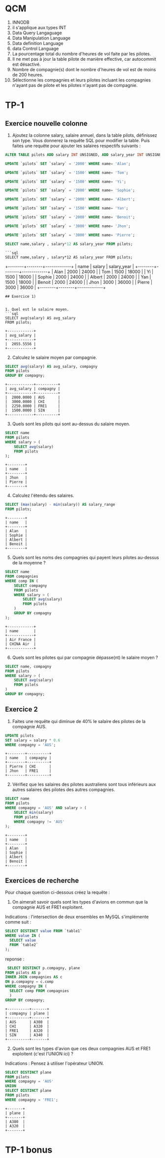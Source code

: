 # QCM

1) INNODB
2) il s'applique aux types INT 
3) Data Query Langaguage
4) Data Manipulation Language
5) Data definition Language
6) data Control Language
7) La pourcentage total du nombre d'heures de vol faite par les pilotes.
8) Il ne met pas à jour la table pilote de manière effective, car autocommit est désactivé.
9) Nombre de compagnie(s) dont le nombre d'heures de vol est de moins de 200 heures.
10) Sélectionne les compagnies et leurs pilotes incluant les compagnies n'ayant pas de pilote et les pilotes n'ayant pas de compagnie.

# TP-1
## Exercice nouvelle colonne

1. Ajoutez la colonne salary, salaire annuel, dans la table pilots, définissez son type. Vous donnerez la requête SQL pour modifier la table. Puis faites une requête pour ajouter les salaires respectifs suivants :

```sql
ALTER TABLE pilots ADD salary INT UNSIGNED, ADD salary_year INT UNSIGNED;

UPDATE `pilots` SET `salary` = '2000' WHERE name= 'Alan';

UPDATE `pilots` SET `salary` = '1500' WHERE name= 'Tom';

UPDATE `pilots` SET `salary` = '1500' WHERE name= 'Yi';

UPDATE `pilots` SET `salary` = '2000' WHERE name= 'Sophie';

UPDATE `pilots` SET `salary` = '2000' WHERE name= 'Albert';

UPDATE `pilots` SET `salary` = '1500' WHERE name= 'Yan';

UPDATE `pilots` SET `salary` = '2000' WHERE name= 'Benoit';

UPDATE `pilots` SET `salary` = '3000' WHERE name= 'Jhon';

UPDATE `pilots` SET `salary` = '3000' WHERE name= 'Pierre';

SELECT name,salary , salary*12 AS salary_year FROM pilots;
```
```text
```sql
SELECT name,salary , salary*12 AS salary_year FROM pilots;
```
+--------+--------+-------------+
| name   | salary | salary_year |
+--------+--------+-------------+
| Alan   |   2000 |       24000 |
| Tom    |   1500 |       18000 |
| Yi     |   1500 |       18000 |
| Sophie |   2000 |       24000 |
| Albert |   2000 |       24000 |
| Yan    |   1500 |       18000 |
| Benoit |   2000 |       24000 |
| Jhon   |   3000 |       36000 |
| Pierre |   3000 |       36000 |
+--------+--------+-------------+
```
## Exercice 1)


1. Quel est le salaire moyen.
```sql
SELECT avg(salary) AS avg_salary
FROM pilots;
```
```text
+------------+
| avg_salary |
+------------+
|  2055.5556 |
+------------+
```
2. Calculez le salaire moyen par compagnie.
```sql
SELECT avg(salary) AS avg_salary, compagny
FROM pilots
GROUP BY compagny;
```
```text
+------------+----------+
| avg_salary | compagny |
+------------+----------+
|  2000.0000 | AUS      |
|  3000.0000 | CHI      |
|  2250.0000 | FRE1     |
|  1500.0000 | SIN      |
+------------+----------+
```
3. Quels sont les pilots qui sont au-dessus du salaire moyen.
```sql
SELECT name
FROM pilots
WHERE salary > (
    SELECT avg(salary)
    FROM pilots
);
```
```text
+--------+
| name   |
+--------+
| Jhon   |
| Pierre |
+--------+
```

4. Calculez l'étendu des salaires.
```sql
SELECT (max(salary) - min(salary)) AS salary_range
FROM pilots;
```
```text
+--------+
| name   |
+--------+
| Alan   |
| Sophie |
| Albert |
| Benoit |
+--------+
```

5. Quels sont les noms des compagnies qui payent leurs pilotes au-dessus de la moyenne ?
```sql
SELECT name
FROM compagnies
WHERE comp IN (
    SELECT compagny
    FROM pilots
    WHERE salary > (
        SELECT avg(salary)
        FROM pilots
    )
    GROUP BY compagny
);
```
```text
+------------+
| name       |
+------------+
| Air France |
| CHINA Air  |
+------------+
```
6. Quels sont les pilotes qui par compagnie dépasse(nt) le salaire moyen ?
```sql
SELECT name, compagny
FROM pilots
WHERE salary > (
    SELECT avg(salary)
    FROM pilots
)
GROUP BY compagny;
```
## Exercice 2

1. Faites une requête qui diminue de 40% le salaire des pilotes de la compagnie AUS.
```sql
UPDATE pilots
SET salary = salary * 0.6
WHERE compagny = 'AUS';
```
```text
+--------+----------+
| name   | compagny |
+--------+----------+
| Pierre | CHI      |
| Jhon   | FRE1     |
+--------+----------+
```

2. Vérifiez que les salaires des pilotes australiens sont tous inférieurs aux autres salaires des pilotes des autres compagnies.
```sql
SELECT name
FROM pilots
WHERE compagny = 'AUS' AND salary > (
    SELECT min(salary)
    FROM pilots
    WHERE compagny != 'AUS'
);
```
```text
+--------+
| name   |
+--------+
| Alan   |
| Sophie |
| Albert |
| Benoit |
+--------+
```
## Exercices de recherche

Pour chaque question ci-dessous créez la requête :

1. On aimerait savoir quels sont les types d'avions en commun que la compagnie AUS et FRE1 exploitent.

Indications : l'intersection de deux ensembles en MySQL s'implémente comme suit :

```sql
SELECT DISTINCT value FROM `table1`
WHERE value IN (
  SELECT value 
  FROM `table2`
);
```
reponse :
```sql
 SELECT DISTINCT p.compagny, plane
FROM pilots AS p
INNER JOIN compagnies AS c
ON p.compagny = c.comp
WHERE compagny IN (
  SELECT comp FROM compagnies
  )
GROUP BY compagny;
```
```text
+----------+-------+
| compagny | plane |
+----------+-------+
| AUS      | A380  |
| CHI      | A320  |
| FRE1     | A320  |
| SIN      | A340  |
+----------+-------+
```
2. Quels sont les types d'avion que ces deux compagnies AUS et FRE1 exploitent (c'est l'UNION ici) ?

Indications : Pensez à utiliser l'opérateur UNION.
```sql
SELECT DISTINCT plane
FROM pilots
WHERE compagny = 'AUS'
UNION
SELECT DISTINCT plane
FROM pilots
WHERE compagny = 'FRE1';

```
```text
+-------+
| plane |
+-------+
| A380  |
| A320  |
+-------+
```
# TP-1 bonus

